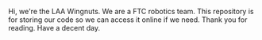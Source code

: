 Hi, we're the LAA Wingnuts. We are a FTC robotics team. This repository is for storing our code so we can access it online if we need. Thank you for reading. Have a decent day. 
